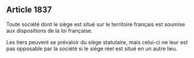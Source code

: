 Article 1837
----
Toute société dont le siège est situé sur le territoire français est soumise aux
dispositions de la loi française.

Les tiers peuvent se prévaloir du siège statutaire, mais celui-ci ne leur est
pas opposable par la société si le siège réel est situé en un autre lieu.

